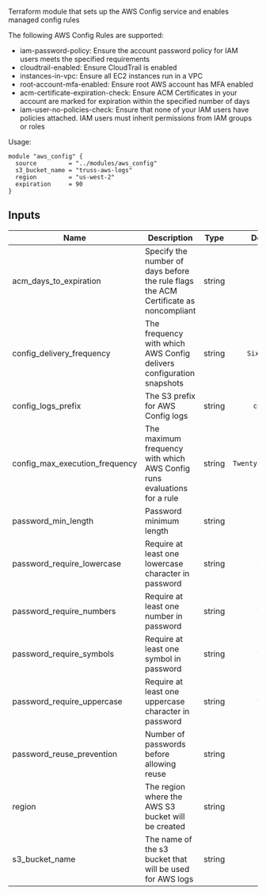 Terraform module that sets up the AWS Config service and enables managed config rules

The following AWS Config Rules are supported:
 * iam-password-policy: Ensure the account password policy for IAM users meets the specified requirements
 * cloudtrail-enabled: Ensure CloudTrail is enabled
 * instances-in-vpc: Ensure all EC2 instances run in a VPC
 * root-account-mfa-enabled: Ensure root AWS account has MFA enabled
 * acm-certificate-expiration-check: Ensure ACM Certificates in your account are marked for expiration within the specified number of days
 * iam-user-no-policies-check: Ensure that none of your IAM users have policies attached. IAM users must inherit permissions from IAM groups or roles

Usage:

    module "aws_config" {
      source         = "../modules/aws_config"
      s3_bucket_name = "truss-aws-logs"
      region         = "us-west-2"
      expiration     = 90
    }



## Inputs

| Name | Description | Type | Default | Required |
|------|-------------|:----:|:-----:|:-----:|
| acm_days_to_expiration | Specify the number of days before the rule flags the ACM Certificate as noncompliant | string | `15` | no |
| config_delivery_frequency | The frequency with which AWS Config delivers configuration snapshots | string | `Six_Hours` | no |
| config_logs_prefix | The S3 prefix for AWS Config logs | string | `config` | no |
| config_max_execution_frequency | The maximum frequency with which AWS Config runs evaluations for a rule | string | `TwentyFour_Hours` | no |
| password_min_length | Password minimum length | string | `12` | no |
| password_require_lowercase | Require at least one lowercase character in password | string | `true` | no |
| password_require_numbers | Require at least one number in password | string | `true` | no |
| password_require_symbols | Require at least one symbol in password | string | `true` | no |
| password_require_uppercase | Require at least one uppercase character in password | string | `true` | no |
| password_reuse_prevention | Number of passwords before allowing reuse | string | `1` | no |
| region | The region where the AWS S3 bucket will be created | string | - | yes |
| s3_bucket_name | The name of the s3 bucket that will be used for AWS logs | string | - | yes |

